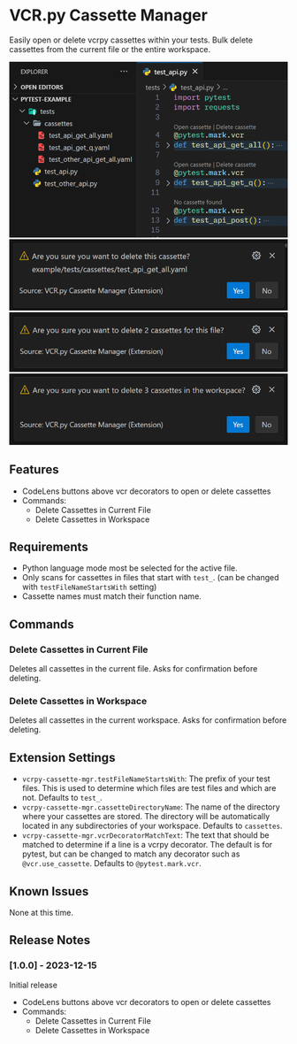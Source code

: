 # VCR.py Cassette Manager

Easily open or delete vcrpy cassettes within your tests. Bulk delete cassettes from the current file or the entire workspace.

![feature-codelens](images/feature-codelens.png)
![feature-delete-cass](images/feature-delete-cass.png)
![feature-file-cass](images/feature-delete-file-cass.png)
![feature-feature-delete-workspace-cass](images/feature-delete-workspace-cass.png)

## Features

- CodeLens buttons above vcr decorators to open or delete cassettes
- Commands:
  - Delete Cassettes in Current File
  - Delete Cassettes in Workspace

## Requirements

* Python language mode most be selected for the active file.
* Only scans for cassettes in files that start with `test_`. (can be changed with `testFileNameStartsWith` setting)
* Cassette names must match their function name.

## Commands

### Delete Cassettes in Current File
Deletes all cassettes in the current file. Asks for confirmation before deleting.

### Delete Cassettes in Workspace
Deletes all cassettes in the current workspace. Asks for confirmation before deleting.

## Extension Settings

* `vcrpy-cassette-mgr.testFileNameStartsWith`: The prefix of your test files. This is used to determine which files are test files and which are not. Defaults to `test_`.
* `vcrpy-cassette-mgr.cassetteDirectoryName`: The name of the directory where your cassettes are stored. The directory will be automatically located in any subdirectories of your workspace. Defaults to `cassettes`.
* `vcrpy-cassette-mgr.vcrDecoratorMatchText`: The text that should be matched to determine if a line is a vcrpy decorator. The default is for pytest, but can be changed to match any decorator such as `@vcr.use_cassette`. Defaults to `@pytest.mark.vcr`.

## Known Issues

None at this time.

## Release Notes

### [1.0.0] - 2023-12-15

Initial release

- CodeLens buttons above vcr decorators to open or delete cassettes
- Commands:
  - Delete Cassettes in Current File
  - Delete Cassettes in Workspace